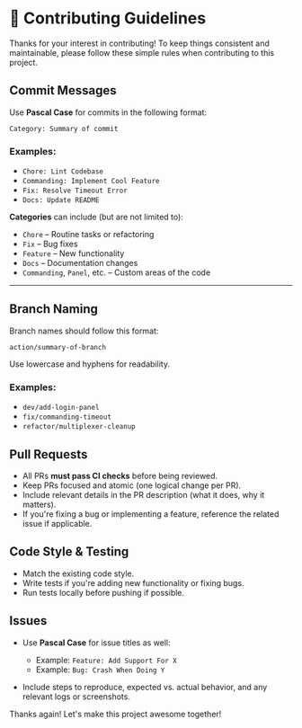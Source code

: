 # 🤝 Contributing Guidelines

Thanks for your interest in contributing! To keep things consistent and maintainable, please follow these simple rules when contributing to this project.

## Commit Messages

Use **Pascal Case** for commits in the following format:

```
Category: Summary of commit
```

### Examples:
- `Chore: Lint Codebase`
- `Commanding: Implement Cool Feature`
- `Fix: Resolve Timeout Error`
- `Docs: Update README`

**Categories** can include (but are not limited to):
- `Chore` – Routine tasks or refactoring
- `Fix` – Bug fixes
- `Feature` – New functionality
- `Docs` – Documentation changes
- `Commanding`, `Panel`, etc. – Custom areas of the code

---

## Branch Naming

Branch names should follow this format:

```
action/summary-of-branch
```


Use lowercase and hyphens for readability.

### Examples:
- `dev/add-login-panel`
- `fix/commanding-timeout`
- `refactor/multiplexer-cleanup`

## Pull Requests

- All PRs **must pass CI checks** before being reviewed.
- Keep PRs focused and atomic (one logical change per PR).
- Include relevant details in the PR description (what it does, why it matters).
- If you're fixing a bug or implementing a feature, reference the related issue if applicable.

## Code Style & Testing

- Match the existing code style.
- Write tests if you're adding new functionality or fixing bugs.
- Run tests locally before pushing if possible.

## Issues

- Use **Pascal Case** for issue titles as well:
  - Example: `Feature: Add Support For X`
  - Example: `Bug: Crash When Doing Y`

- Include steps to reproduce, expected vs. actual behavior, and any relevant logs or screenshots.

Thanks again! Let's make this project awesome together!
